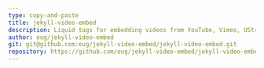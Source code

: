 ```yaml
---
type: copy-and-paste
title: jekyll-video-embed
description: Liquid tags for embedding videos from YouTube, Vimeo, UStream or Ted.com
author: eug/jekyll-video-embed
git: git@github.com:eug/jekyll-video-embed/jekyll-video-embed.git
repository: https://github.com/eug/jekyll-video-embed/jekyll-video-embed
---
```

